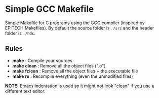 # Simple GCC Makefile

Simple Makefile for C programs using the GCC compiler (inspired by EPITECH Makefiles). By default the source folder is `./src` and the header folder is `./hds`.

## Rules

- __make__ : Compile your sources
- __make clean__ : Remove all the object files (".o")
- __make fclean__ : Remove all the object files + the executable file
- __make re__ : Recompile everything (even the unmodified files)

**NOTE:** Emacs indentation is used so it might not look "clean" if you use a different text editor.
